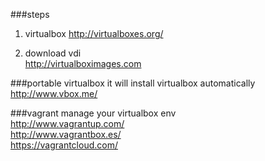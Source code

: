 
###steps
1. virtualbox
http://virtualboxes.org/  

1. download vdi  
http://virtualboximages.com  

###portable virtualbox
it will install virtualbox automatically  
http://www.vbox.me/  

###vagrant
manage your virtualbox env  
http://www.vagrantup.com/  
http://www.vagrantbox.es/  
https://vagrantcloud.com/  
